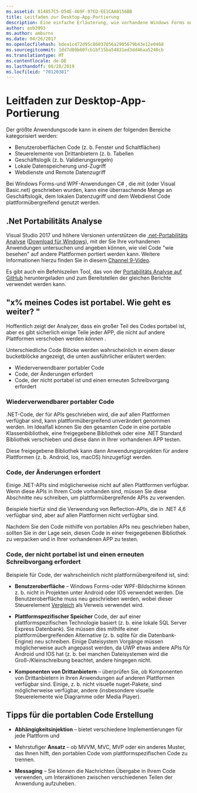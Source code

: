 ```yaml
---
ms.assetid: 814857C5-D54E-469F-97ED-EE1CAA0156BB
title: Leitfaden zur Desktop-App-Portierung
description: Eine einfache Erläuterung, wie vorhandene Windows Forms oder WPF-apps entkoppelt werden, um plattformübergreifende Apps für die Ausführung unter macOS, Ios, Android und UWP/Windows 10 zu erstellen.
author: asb3993
ms.author: amburns
ms.date: 04/26/2017
ms.openlocfilehash: bdea1c472d95c86037056a2905679b43e12e0468
ms.sourcegitcommit: 1dd7d09b60fcb1bf15ba54831ed3dd46aa5240cb
ms.translationtype: MT
ms.contentlocale: de-DE
ms.lasthandoff: 08/28/2019
ms.locfileid: "70120381"
---
```

# <a name="desktop-app-porting-guidance"></a>Leitfaden zur Desktop-App-Portierung

Der größte Anwendungscode kann in einem der folgenden Bereiche kategorisiert werden:

- Benutzeroberflächen Code (z. b. Fenster und Schaltflächen)
- Steuerelemente von Drittanbietern (z. b. Tabellen
- Geschäftslogik (z. b. Validierungsregeln)
- Lokale Datenspeicherung und-Zugriff
- Webdienste und Remote Datenzugriff

Bei Windows Forms-und WPF-Anwendungen C# , die mit (oder Visual Basic.net) geschrieben wurden, kann eine überraschende Menge an Geschäftslogik, dem lokalen Datenzugriff und dem Webdienst Code plattformübergreifend genutzt werden.

## <a name="net-portability-analyzer"></a>.Net Portabilitäts Analyse

Visual Studio 2017 und höhere Versionen unterstützen die [.net-Portabilitäts Analyse](https://docs.microsoft.com/dotnet/articles/standard/portability-analyzer) ([Download für Windows](https://marketplace.visualstudio.com/items?itemName=ConnieYau.NETPortabilityAnalyzer)), mit der Sie Ihre vorhandenen Anwendungen untersuchen und angeben können, wie viel Code "wie besehen" auf andere Plattformen portiert werden kann. Weitere Informationen hierzu finden Sie in diesem [Channel 9-Video](https://channel9.msdn.com/Blogs/Seth-Juarez/A-Brief-Look-at-the-NET-Portability-Analyzer).

Es gibt auch ein Befehlszeilen Tool, das von der [Portabilitäts Analyse auf GitHub](https://github.com/Microsoft/dotnet-apiport) heruntergeladen und zum Bereitstellen der gleichen Berichte verwendet werden kann.

## <a name="x-of-my-code-is-portable-what-next"></a>"x% meines Codes ist portabel. Wie geht es weiter? "

Hoffentlich zeigt der Analyzer, dass ein großer Teil des Codes portabel ist, aber es gibt sicherlich einige Teile jeder APP, die nicht auf andere Plattformen verschoben werden _können_ .

Unterschiedliche Code Blöcke werden wahrscheinlich in einem dieser bucketblöcke angezeigt, die unten ausführlicher erläutert werden:

- Wiederverwendbarer portabler Code
- Code, der Änderungen erfordert
- Code, der nicht portabel ist und einen erneuten Schreibvorgang erfordert

### <a name="re-useable-portable-code"></a>Wiederverwendbarer portabler Code

.NET-Code, der für APIs geschrieben wird, die auf allen Plattformen verfügbar sind, kann plattformübergreifend unverändert genommen werden. Im Idealfall können Sie den gesamten Code in eine portable Klassenbibliothek, eine freigegebene Bibliothek oder eine .NET Standard Bibliothek verschieben und diese dann in Ihrer vorhandenen APP testen.

Diese freigegebene Bibliothek kann dann Anwendungsprojekten für andere Plattformen (z. b. Android, Ios, macOS) hinzugefügt werden.

### <a name="code-that-requires-changes"></a>Code, der Änderungen erfordert

Einige .NET-APIs sind möglicherweise nicht auf allen Plattformen verfügbar. Wenn diese APIs in Ihrem Code vorhanden sind, müssen Sie diese Abschnitte neu schreiben, um plattformübergreifende APIs zu verwenden.

Beispiele hierfür sind die Verwendung von Reflection-APIs, die in .NET 4,6 verfügbar sind, aber auf allen Plattformen nicht verfügbar sind.

Nachdem Sie den Code mithilfe von portablen APIs neu geschrieben haben, sollten Sie in der Lage sein, diesen Code in einer freigegebenen Bibliothek zu verpacken und in Ihrer vorhandenen APP zu testen.

### <a name="code-that-isnt-portable-and-requires-a-re-write"></a>Code, der nicht portabel ist und einen erneuten Schreibvorgang erfordert

Beispiele für Code, der wahrscheinlich nicht plattformübergreifend ist, sind:

- **Benutzeroberfläche** – Windows Forms-oder WPF-Bildschirme können z. b. nicht in Projekten unter Android oder IOS verwendet werden. Die Benutzeroberfläche muss neu geschrieben werden, wobei dieser Steuerelement [Vergleich](~/cross-platform/desktop/controls/index.md) als Verweis verwendet wird.

- **Plattformspezifischer Speicher** Code, der auf einer plattformspezifischen Technologie basiert (z. b. eine lokale SQL Server Express Datenbank). Sie müssen dies mithilfe einer plattformübergreifenden Alternative (z. b. sqlite für die Datenbank-Engine) neu schreiben.
Einige Dateisystem Vorgänge müssen möglicherweise auch angepasst werden, da UWP etwas andere APIs für Android und IOS hat (z. b. bei manchen Dateisystemen wird die Groß-/Kleinschreibung beachtet, andere hingegen nicht.

- **Komponenten von Drittanbietern** – überprüfen Sie, ob Komponenten von Drittanbietern in Ihren Anwendungen auf anderen Plattformen verfügbar sind. Einige, z. b. nicht visuelle nuget-Pakete, sind möglicherweise verfügbar, andere (insbesondere visuelle Steuerelemente wie Diagramme oder Media Player).

## <a name="tips-for-making-code-portable"></a>Tipps für die portablen Code Erstellung

- **Abhängigkeitsinjektion** – bietet verschiedene Implementierungen für jede Plattform und

- Mehrstufiger **Ansatz** – ob MVVM, MVC, MVP oder ein anderes Muster, das Ihnen hilft, den portablen Code vom plattformspezifischen Code zu trennen.

- **Messaging** – Sie können die Nachrichten Übergabe in Ihrem Code verwenden, um Interaktionen zwischen verschiedenen Teilen der Anwendung aufzuheben.
